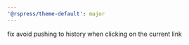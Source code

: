 ```yaml
---
'@rspress/theme-default': major
---
```


fix avoid pushing to history when clicking on the current link
